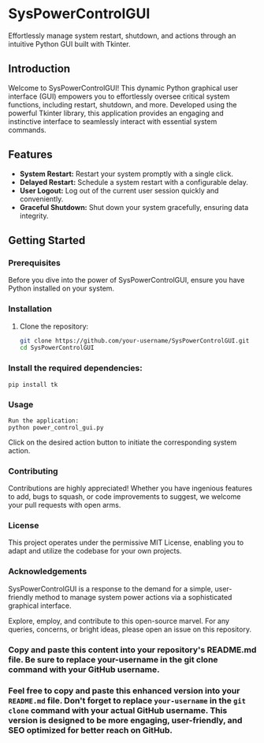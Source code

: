 # SysPowerControlGUI

Effortlessly manage system restart, shutdown, and actions through an intuitive Python GUI built with Tkinter.

## Introduction

Welcome to SysPowerControlGUI! This dynamic Python graphical user interface (GUI) empowers you to effortlessly oversee critical system functions, including restart, shutdown, and more. Developed using the powerful Tkinter library, this application provides an engaging and instinctive interface to seamlessly interact with essential system commands.

## Features

- **System Restart:** Restart your system promptly with a single click.
- **Delayed Restart:** Schedule a system restart with a configurable delay.
- **User Logout:** Log out of the current user session quickly and conveniently.
- **Graceful Shutdown:** Shut down your system gracefully, ensuring data integrity.

## Getting Started

### Prerequisites

Before you dive into the power of SysPowerControlGUI, ensure you have Python installed on your system.

### Installation

1. Clone the repository:

   ```bash
   git clone https://github.com/your-username/SysPowerControlGUI.git
   cd SysPowerControlGUI

### Install the required dependencies:
    pip install tk
### Usage
    Run the application:
    python power_control_gui.py
Click on the desired action button to initiate the corresponding system action.

### Contributing
Contributions are highly appreciated! Whether you have ingenious features to add, bugs to squash, or code improvements to suggest, we welcome your pull requests with open arms.

### License
This project operates under the permissive MIT License, enabling you to adapt and utilize the codebase for your own projects.

### Acknowledgements
SysPowerControlGUI is a response to the demand for a simple, user-friendly method to manage system power actions via a sophisticated graphical interface.

Explore, employ, and contribute to this open-source marvel. For any queries, concerns, or bright ideas, please open an issue on this repository.

### Copy and paste this content into your repository's README.md file. Be sure to replace your-username in the git clone command with your GitHub username.


### Feel free to copy and paste this enhanced version into your `README.md` file. Don't forget to replace `your-username` in the `git clone` command with your actual GitHub username. This version is designed to be more engaging, user-friendly, and SEO optimized for better reach on GitHub.
